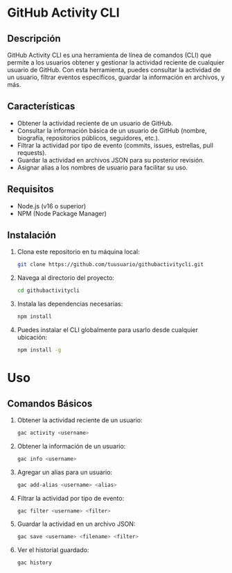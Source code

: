 # GitHub Activity CLI

## Descripción

GitHub Activity CLI es una herramienta de línea de comandos (CLI) que permite a los usuarios obtener y gestionar la actividad reciente de cualquier usuario de GitHub. Con esta herramienta, puedes consultar la actividad de un usuario, filtrar eventos específicos, guardar la información en archivos, y más.

## Características

- Obtener la actividad reciente de un usuario de GitHub.
- Consultar la información básica de un usuario de GitHub (nombre, biografía, repositorios públicos, seguidores, etc.).
- Filtrar la actividad por tipo de evento (commits, issues, estrellas, pull requests).
- Guardar la actividad en archivos JSON para su posterior revisión.
- Asignar alias a los nombres de usuario para facilitar su uso.

## Requisitos

- Node.js (v16 o superior)
- NPM (Node Package Manager)

## Instalación

1. Clona este repositorio en tu máquina local:

   ```bash
   git clone https://github.com/tuusuario/githubactivitycli.git
   ```

2. Navega al directorio del proyecto:

   ```bash
   cd githubactivitycli
   ```

3. Instala las dependencias necesarias:

   ```bash
   npm install
   ```

4. Puedes instalar el CLI globalmente para usarlo desde cualquier ubicación:

   ```bash
   npm install -g
   ```

# Uso

## Comandos Básicos

1. Obtener la actividad reciente de un usuario:

   ```bash
   gac activity <username>
   ```

2. Obtener la información de un usuario:

   ```bash
   gac info <username>
   ```

3. Agregar un alias para un usuario:

   ```bash
   gac add-alias <username> <alias>
   ```

4. Filtrar la actividad por tipo de evento:

   ```bash
   gac filter <username> <filter>
   ```

5. Guardar la actividad en un archivo JSON:

   ```bash
   gac save <username> <filename> <filter>
   ```

6. Ver el historial guardado:

   ```bash
   gac history
   ```
